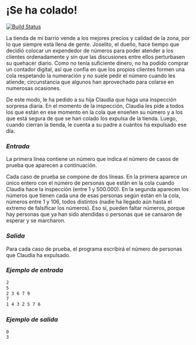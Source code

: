 # ¡Se ha colado!

[![Build Status](https://travis-ci.org/joemccann/dillinger.svg?branch=master)](https://travis-ci.org/joemccann/dillinger)

 La tienda de mi barrio vende a los mejores precios y calidad de la zona, por lo que siempre está llena de gente. Joselito, el dueño, hace tiempo que decidió colocar un expendedor de números para poder atender a los clientes ordenadamente y sin que las discusiones entre ellos perturbasen su quehacer diario. Como no tenía suficiente dinero, no ha podido comprar un contador digital, así que confía en que los propios clientes formen una cola respetando la numeración y no suele pedir el número cuando les atiende; circunstancia que algunos han aprovechado para colarse en numerosas ocasiones.

De este modo, le ha pedido a su hija Claudia que haga una inspección sorpresa diaria. En el momento de la inspección, Claudia les pide a todos los que están en ese momento en la cola que enseñen su número y a los que está segura de que se han colado los expulsa de la tienda. Luego, cuando cierran la tienda, le cuenta a su padre a cuántos ha expulsado ese día.


### _Entrada_

La primera línea contiene un número que indica el número de casos de prueba que aparecen a continuación.

Cada caso de prueba se compone de dos líneas. En la primera aparece un único entero con el número de personas que están en la cola cuando Claudia hace la inspección (entre 1 y 500.000). En la segunda aparecen los números que tienen cada una de esas personas según están en la cola, números entre 1 y 106, todos distintos (nadie ha llegado aún hasta el extremo de falsificar los números). Eso sí, pueden faltar números, porque hay personas que ya han sido atendidas o personas que se cansaron de esperar y se marcharon.

### _Salida_

Para cada caso de prueba, el programa escribirá el número de personas que Claudia ha expulsado.

### _Ejemplo de entrada_

```sh
2
5
2 3 6 7 9
7
1 4 3 2 5 7 6
```

### _Ejemplo de salida_

```sh
0
3
```